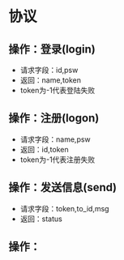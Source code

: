 # 协议

## 操作：登录(login)
* 请求字段：id,psw
* 返回：name,token
* token为-1代表登陆失败

## 操作：注册(logon)
* 请求字段：name,psw
* 返回：id,token
* token为-1代表注册失败

## 操作：发送信息(send)
* 请求字段：token,to_id,msg
* 返回：status

## 操作：